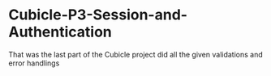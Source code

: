 # Cubicle-P3-Session-and-Authentication

That was the last part of the Cubicle project did all the given validations and error handlings
